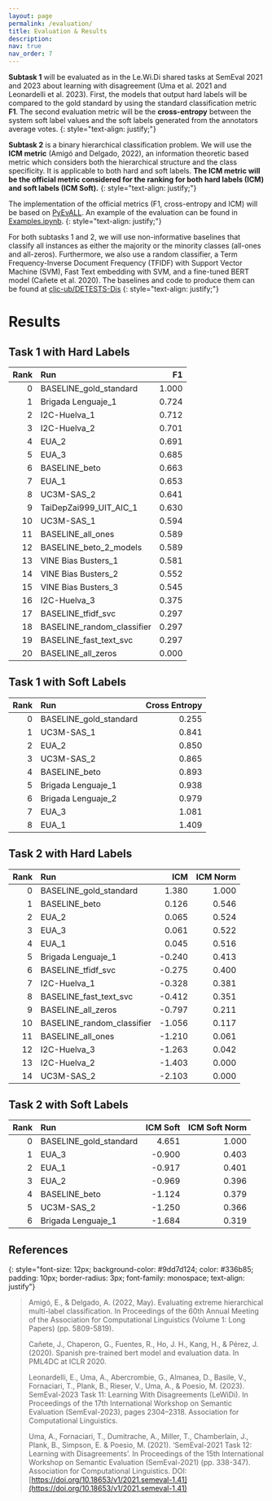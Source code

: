 ```yaml
---
layout: page
permalink: /evaluation/
title: Evaluation & Results
description:
nav: true
nav_order: 7
---
```


**Subtask 1** will be evaluated as in the Le.Wi.Di shared tasks at
SemEval 2021 and 2023 about learning with disagreement (Uma et al. 2021 and Leonardelli et al. 2023).
First, the models that output hard labels will be compared to the gold standard by using the standard
classification metric **F1**. The second evaluation metric will be the **cross-entropy** between the system
soft label values and the soft labels generated from the annotators average votes.
{: style="text-align: justify;"}

**Subtask 2** is a binary hierarchical classification problem. We will use
  the **ICM metric** (Amigó and Delgado, 2022), an information theoretic based metric which
  considers both the hierarchical structure and the class specificity. It is applicable to both hard and
  soft labels. **The ICM metric will be the official metric considered for the ranking for both hard labels (ICM)
  and soft labels (ICM Soft).**
{: style="text-align: justify;"}

The implementation of the official metrics (F1, cross-entropy and ICM) will be based on [PyEvALL](https://github.com/UNEDLENAR/PyEvALL).
An example of the evaluation can be found in [Examples.ipynb](https://github.com/clic-ub/DETESTS-Dis/blob/main/Examples.ipynb).
{: style="text-align: justify;"}

For both subtasks 1 and 2, we will use non-informative baselines that classify all instances as either
the majority or the minority classes (all-ones and all-zeros). Furthermore, we also use a random
classifier, a Term Frequency-Inverse Document Frequency (TFIDF) with Support Vector Machine (SVM),
Fast Text embedding with SVM, and a fine-tuned BERT model (Cañete et al. 2020).
The baselines and code to produce them can be found at [clic-ub/DETESTS-Dis](https://github.com/clic-ub/DETESTS-Dis)
{: style="text-align: justify;"}

# Results

## Task 1 with Hard Labels

|   Rank | Run                        |    F1 |
|-------:|:---------------------------|------:|
|      0 | BASELINE_gold_standard     | 1.000 |
|      1 | Brigada Lenguaje_1         | 0.724 |
|      2 | I2C-Huelva_1               | 0.712 |
|      3 | I2C-Huelva_2               | 0.701 |
|      4 | EUA_2                      | 0.691 |
|      5 | EUA_3                      | 0.685 |
|      6 | BASELINE_beto              | 0.663 |
|      7 | EUA_1                      | 0.653 |
|      8 | UC3M-SAS_2                 | 0.641 |
|      9 | TaiDepZai999_UIT_AIC_1     | 0.630 |
|     10 | UC3M-SAS_1                 | 0.594 |
|     11 | BASELINE_all_ones          | 0.589 |
|     12 | BASELINE_beto_2_models     | 0.589 |
|     13 | VINE Bias Busters_1        | 0.581 |
|     14 | VINE Bias Busters_2        | 0.552 |
|     15 | VINE Bias Busters_3        | 0.545 |
|     16 | I2C-Huelva_3               | 0.375 |
|     17 | BASELINE_tfidf_svc         | 0.297 |
|     18 | BASELINE_random_classifier | 0.297 |
|     19 | BASELINE_fast_text_svc     | 0.297 |
|     20 | BASELINE_all_zeros         | 0.000 |

## Task 1 with Soft Labels

|   Rank | Run                    |   Cross Entropy |
|-------:|:-----------------------|----------------:|
|      0 | BASELINE_gold_standard |           0.255 |
|      1 | UC3M-SAS_1             |           0.841 |
|      2 | EUA_2                  |           0.850 |
|      3 | UC3M-SAS_2             |           0.865 |
|      4 | BASELINE_beto          |           0.893 |
|      5 | Brigada Lenguaje_1     |           0.938 |
|      6 | Brigada Lenguaje_2     |           0.979 |
|      7 | EUA_3                  |           1.081 |
|      8 | EUA_1                  |           1.409 |

## Task 2 with Hard Labels

|   Rank | Run                        |    ICM |   ICM Norm |
|-------:|:---------------------------|-------:|-----------:|
|      0 | BASELINE_gold_standard     |  1.380 |      1.000 |
|      1 | BASELINE_beto              |  0.126 |      0.546 |
|      2 | EUA_2                      |  0.065 |      0.524 |
|      3 | EUA_3                      |  0.061 |      0.522 |
|      4 | EUA_1                      |  0.045 |      0.516 |
|      5 | Brigada Lenguaje_1         | -0.240 |      0.413 |
|      6 | BASELINE_tfidf_svc         | -0.275 |      0.400 |
|      7 | I2C-Huelva_1               | -0.328 |      0.381 |
|      8 | BASELINE_fast_text_svc     | -0.412 |      0.351 |
|      9 | BASELINE_all_zeros         | -0.797 |      0.211 |
|     10 | BASELINE_random_classifier | -1.056 |      0.117 |
|     11 | BASELINE_all_ones          | -1.210 |      0.061 |
|     12 | I2C-Huelva_3               | -1.263 |      0.042 |
|     13 | I2C-Huelva_2               | -1.403 |      0.000 |
|     14 | UC3M-SAS_2                 | -2.103 |      0.000 |

## Task 2 with Soft Labels

|   Rank | Run                    |   ICM Soft |   ICM Soft Norm |
|-------:|:-----------------------|-----------:|----------------:|
|      0 | BASELINE_gold_standard |      4.651 |           1.000 |
|      1 | EUA_3                  |     -0.900 |           0.403 |
|      2 | EUA_1                  |     -0.917 |           0.401 |
|      3 | EUA_2                  |     -0.969 |           0.396 |
|      4 | BASELINE_beto          |     -1.124 |           0.379 |
|      5 | UC3M-SAS_2             |     -1.250 |           0.366 |
|      6 | Brigada Lenguaje_1     |     -1.684 |           0.319 |

## References

{: style="font-size: 12px; background-color: #9dd7d124; color: #336b85; padding: 10px; border-radius:
3px; font-family: monospace; text-align: justify"}

> Amigó, E., & Delgado, A. (2022, May). Evaluating extreme hierarchical multi-label classification. In
> Proceedings of the 60th Annual Meeting of the Association for Computational Linguistics (Volume 1: Long
> Papers) (pp. 5809-5819).
>
> Cañete, J., Chaperon, G., Fuentes, R., Ho, J. H., Kang, H., & Pérez, J. (2020). Spanish pre-trained
> bert model and evaluation data. In PML4DC at ICLR 2020.
>
> Leonardelli, E., Uma, A., Abercrombie, G., Almanea, D., Basile, V., Fornaciari, T., Plank, B., Rieser,
> V., Uma, A., & Poesio, M. (2023). SemEval-2023 Task 11: Learning With Disagreements (LeWiDi). In
> Proceedings of the 17th International Workshop on Semantic Evaluation (SemEval-2023), pages 2304–2318.
> Association for Computational Linguistics.
>
> Uma, A., Fornaciari, T., Dumitrache, A., Miller, T., Chamberlain, J., Plank, B., Simpson, E. & Poesio,
> M. (2021). ‘SemEval-2021 Task 12: Learning with Disagreements’. In Proceedings of the 15th
> International Workshop on Semantic Evaluation (SemEval-2021) (pp. 338-347). Association for
> Computational Linguistics. DOI:
> [https://doi.org/10.18653/v1/2021.semeval-1.41](https://doi.org/10.18653/v1/2021.semeval-1.41)
